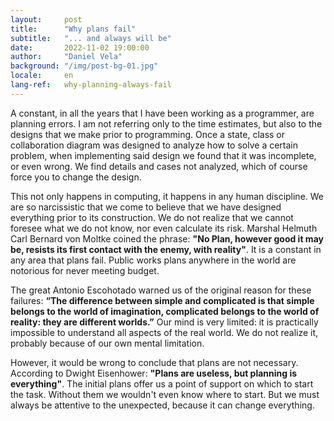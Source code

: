 ```yaml
---
layout:     post
title:      "Why plans fail"
subtitle:   "... and always will be"
date:       2022-11-02 19:00:00
author:     "Daniel Vela"
background: "/img/post-bg-01.jpg"
locale:     en
lang-ref:   why-planning-always-fail
---
```


A constant, in all the years that I have been working as a programmer, are planning errors. I am not referring only to the time estimates, but also to the designs that we make prior to programming. Once a state, class or collaboration diagram was designed to analyze how to solve a certain problem, when implementing said design we found that it was incomplete, or even wrong. We find details and cases not analyzed, which of course force you to change the design.

This not only happens in computing, it happens in any human discipline. We are so narcissistic that we come to believe that we have designed everything prior to its construction. We do not realize that we cannot foresee what we do not know, nor even calculate its risk. Marshal Helmuth Carl Bernard von Moltke coined the phrase: **"No Plan, however good it may be, resists its first contact with the enemy, with reality"**. It is a constant in any area that plans fail. Public works plans anywhere in the world are notorious for never meeting budget.

The great Antonio Escohotado warned us of the original reason for these failures: **“The difference between simple and complicated is that simple belongs to the world of imagination, complicated belongs to the world of reality: they are different worlds.”** Our mind is very limited: it is practically impossible to understand all aspects of the real world. We do not realize it, probably because of our own mental limitation.

However, it would be wrong to conclude that plans are not necessary. According to Dwight Eisenhower: **"Plans are useless, but planning is everything"**. The initial plans offer us a point of support on which to start the task. Without them we wouldn't even know where to start. But we must always be attentive to the unexpected, because it can change everything.
